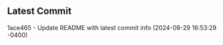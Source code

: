 
## Latest Commit
1ace465 - Update README with latest commit info (2024-08-29 16:53:29 -0400) <Yunxi-Zhou>
